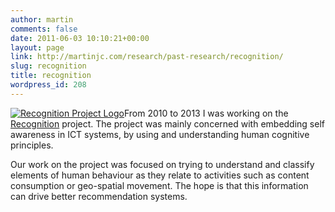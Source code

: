 ```yaml
---
author: martin
comments: false
date: 2011-06-03 10:10:21+00:00
layout: page
link: http://martinjc.com/research/past-research/recognition/
slug: recognition
title: recognition
wordpress_id: 208
---
```


[![Recognition Project Logo](http://martinchorley.com/wp-content/uploads/2011/06/logo2.png)](http://martinchorley.com/wp-content/uploads/2011/06/logo2.png)From 2010 to 2013 I was working on the[ Recognition](http://www.recognition-project.eu/) project. The project was mainly concerned with embedding self awareness in ICT systems, by using and understanding human cognitive principles.

Our work on the project was focused on trying to understand and classify elements of human behaviour as they relate to activities such as content consumption or geo-spatial movement. The hope is that this information can drive better recommendation systems.
